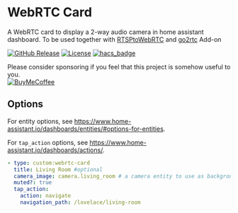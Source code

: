 # WebRTC Card

A WebRTC card to display a 2-way audio camera in home assistant dashboard.
To be used together with [RTSPtoWebRTC](https://www.home-assistant.io/integrations/rtsp_to_webrtc) and [go2rtc](https://github.com/AlexxIT/go2rtc#go2rtc-home-assistant-add-on) Add-on

[![GitHub Release][releases-shield]][releases]
[![License][license-shield]](LICENSE.md)
[![hacs_badge](https://img.shields.io/badge/HACS-Default-orange.svg?style=for-the-badge)](https://github.com/custom-components/hacs)

Please consider sponsoring if you feel that this project is somehow useful to you.  
[![BuyMeCoffee][buymecoffeebadge]][buymecoffee]

## Options

For entity options, see https://www.home-assistant.io/dashboards/entities/#options-for-entities.

For `tap_action` options, see https://www.home-assistant.io/dashboards/actions/.

```yaml
- type: custom:webrtc-card
  title: Living Room #optional
  camera_image: camera.living_room # a camera entity to use as background (optional)
  muted?: true
  tap_action:
    action: navigate
    navigation_path: /lovelace/living-room
```

[commits-shield]: https://img.shields.io/github/commit-activity/y/junalmeida/homeassistant-webrtc-card.svg?style=for-the-badge
[commits]: https://github.com/junalmeida/homeassistant-webrtc-card/commits/main
[devcontainer]: https://code.visualstudio.com/docs/remote/containers
[discord]: https://discord.gg/5e9yvq
[discord-shield]: https://img.shields.io/discord/330944238910963714.svg?style=for-the-badge
[forum-shield]: https://img.shields.io/badge/community-forum-brightgreen.svg?style=for-the-badge
[forum]: https://community.home-assistant.io/c/projects/frontend
[license-shield]: https://img.shields.io/github/license/junalmeida/homeassistant-webrtc-card.svg?style=for-the-badge
[maintenance-shield]: https://img.shields.io/maintenance/yes/2021.svg?style=for-the-badge
[releases-shield]: https://img.shields.io/github/release/junalmeida/homeassistant-webrtc-card.svg?style=for-the-badge
[releases]: https://github.com/junalmeida/homeassistant-webrtc-card/releases
[buymecoffee]: https://www.buymeacoffee.com/junalmeida
[buymecoffeebadge]: https://img.shields.io/badge/buy%20me%20a%20coffee-donate-orange?style=plastic&logo=buymeacoffee
